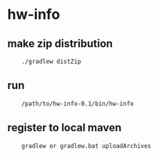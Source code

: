 # hw-info

## make zip distribution

        ./gradlew distZip

## run

        /path/to/hw-info-0.1/bin/hw-info

## register to local maven

        gradlew or gradlew.bat uploadArchives
